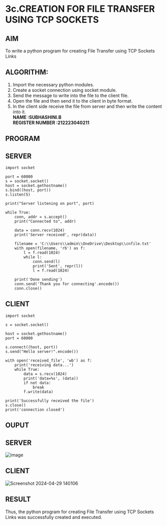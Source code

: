 # 3c.CREATION FOR FILE TRANSFER USING TCP SOCKETS
## AIM
To write a python program for creating File Transfer using TCP Sockets Links
## ALGORITHM:
1. Import the necessary python modules.
2. Create a socket connection using socket module.
3. Send the message to write into the file to the client file.
4. Open the file and then send it to the client in byte format.
5. In the client side receive the file from server and then write the content into it.  
**NAME :SUBHASHINI.B**   
**REGISTER NUMBER :212223040211**  
## PROGRAM
## SERVER
```
import socket

port = 60000
s = socket.socket()
host = socket.gethostname()
s.bind((host, port))
s.listen(5)

print("Server listening on port", port)

while True:
    conn, addr = s.accept()
    print("Connected to", addr)
    
    data = conn.recv(1024)
    print('Server received', repr(data))

    filename = 'C:\\Users\\admin\\OneDrive\\Desktop\\cnfile.txt'
    with open(filename, 'rb') as f:
        l = f.read(1024)
        while l:
            conn.send(l)
            print('Sent', repr(l))
            l = f.read(1024)
    
    print('Done sending')
    conn.send('Thank you for connecting'.encode())
    conn.close()

```
## CLIENT

```
import socket

s = socket.socket()

host = socket.gethostname()
port = 60000

s.connect((host, port))
s.send("Hello server!".encode())

with open('received_file', 'wb') as f:
    print('receiving data...')
    while True:
        data = s.recv(1024)
        print('data=%s', (data))
        if not data:
            break
        f.write(data)

print('Successfully received the file')
s.close()
print('connection closed')

```

## OUPUT
## SERVER

![image](https://github.com/subha-shinibalasubramanian/3c.FILE_TRANSFER_USING_TCP_SOCKETS/assets/164154478/d163cdff-2fe5-4245-b414-72561b578ffb)

## CLIENT

![Screenshot 2024-04-29 140106](https://github.com/subha-shinibalasubramanian/3c.FILE_TRANSFER_USING_TCP_SOCKETS/assets/164154478/875f9ebb-378b-4ddb-9008-e70133894836)

## RESULT
Thus, the python program for creating File Transfer using TCP Sockets Links was 
successfully created and executed.
